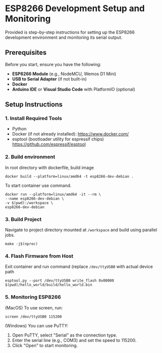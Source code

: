 # ESP8266 Development Setup and Monitoring

Provided is step-by-step instructions for setting up the ESP8266 development environment and monitoring its serial output.

## Prerequisites

Before you start, ensure you have the following:

- **ESP8266 Module** (e.g., NodeMCU, Wemos D1 Mini)
- **USB to Serial Adapter** (if not built-in)
- **Docker**
- **Arduino IDE** or **Visual Studio Code** with PlatformIO (optional)

## Setup Instructions

### 1. Install Required Tools

- Python
- Docker (if not already installed): https://www.docker.com/
- esptool (bootloader utility for espressif chips) https://github.com/espressif/esptool

### 2. Build environment

In root directory with dockerfile, build image
```
docker build --platform=linux/amd64 -t esp8266-dev-debian .
```

To start container use command.
```
docker run --platform=linux/amd64 -it --rm \
--name esp8266-dev-debian \
-v $(pwd):/workspace \
esp8266-dev-debian
```

### 3. Build Project

Navigate to project directory mounted at `/workspace` and build using parallel jobs.
```
make -j$(nproc)
``` 

### 4. Flash Firmware from Host
Exit container and run command (replace `/dev/ttyUSB0` with actual device path

```
esptool.py --port /dev/ttyUSB0 write_flash 0x00000 $(pwd)/hello_world/build/hello_world.bin
```

### 5. Monitoring ESP8266
(MacOS) To use screen, run:
```
screen /dev/ttyUSB0 115200
```
(Windows) You can use PuTTY:
1. Open PuTTY, select "Serial" as the connection type.
2. Enter the serial line (e.g., COM3) and set the speed to 115200.
3. Click "Open" to start monitoring. 
